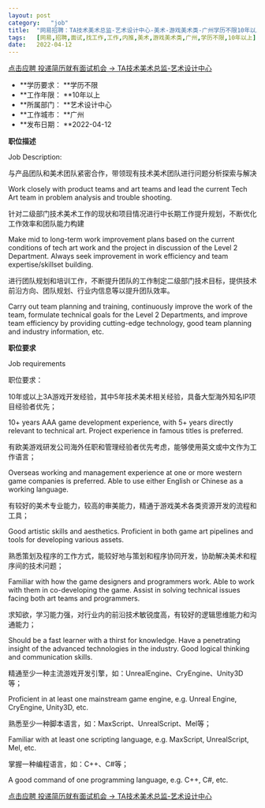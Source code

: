 ```yaml
---
layout:	post
category:	"job"
title:	"网易招聘：TA技术美术总监-艺术设计中心-美术-游戏美术类-广州学历不限10年以上"
tags:	[网易,招聘,面试,找工作,工作,内推,美术,游戏美术类,广州,学历不限,10年以上]
date:	2022-04-12
---
```


[点击应聘 投递简历就有面试机会 ->  TA技术美术总监-艺术设计中心](http://mobile.bole.netease.com/bole/boleDetail?id=37208&employeeId=346f03c3cda5f04c&key=all)



- **学历要求： **学历不限
- **工作年限： **10年以上
- **所属部门： **艺术设计中心
- **工作城市： **广州
- **发布日期： **2022-04-12



**职位描述**

Job Description:



与产品团队和美术团队紧密合作，带领现有技术美术团队进行问题分析探索与解决

Work closely with product teams and art teams and lead the current Tech Art team in problem analysis and trouble shooting.



针对二级部门技术美术工作的现状和项目情况进行中长期工作提升规划，不断优化工作效率和团队能力构建

Make mid to long-term work improvement plans based on the current conditions of tech art work and the project in discussion of the Level 2 Department. Always seek improvement in work efficiency and team expertise/skillset building. 



进行团队规划和培训工作，不断提升团队的工作制定二级部门技术目标，提供技术前沿方向、团队规划、行业内信息等以提升团队效率。

Carry out team planning and training, continuously improve the work of the team, formulate technical goals for the Level 2 Departments, and improve team efficiency by providing cutting-edge technology, good team planning and industry information, etc. 





**职位要求**

Job requirements 



职位要求：

10年或以上3A游戏开发经验，其中5年技术美术相关经验，具备大型海外知名IP项目经验者优先；

10+ years AAA game development experience, with 5+ years directly relevant to technical art. Project experience in famous titles is preferred.  



有欧美游戏研发公司海外任职和管理经验者优先考虑，能够使用英文或中文作为工作语言；

Overseas working and management experience at one or more western game companies is preferred. Able to use either English or Chinese as a working language. 



有较好的美术专业能力，较高的审美能力，精通于游戏美术各类资源开发的流程和工具；

Good artistic skills and aesthetics. Proficient in both game art pipelines and tools for developing various assets.



熟悉策划及程序的工作方式，能较好地与策划和程序协同开发，协助解决美术和程序间的技术问题；

Familiar with how the game designers and programmers work. Able to work with them in co-developing the game. Assist in solving technical issues facing both art teams and programmers. 



求知欲，学习能力强，对行业内的前沿技术敏锐度高，有较好的逻辑思维能力和沟通能力；

Should be a fast learner with a thirst for knowledge. Have a penetrating insight of the advanced technologies in the industry. Good logical thinking and communication skills. 



精通至少一种主流游戏开发引擎，如：UnrealEngine、CryEngine、Unity3D等；

Proficient in at least one mainstream game engine, e.g. Unreal Engine, CryEngine, Unity3D, etc.



熟悉至少一种脚本语言，如：MaxScript、UnrealScript、Mel等；

Familiar with at least one scripting language, e.g. MaxScript, UnrealScript, Mel, etc.



掌握一种编程语言，如：C++、C#等；

A good command of one programming language, e.g. C++, C#, etc.  

              



[点击应聘 投递简历就有面试机会 ->  TA技术美术总监-艺术设计中心](http://mobile.bole.netease.com/bole/boleDetail?id=37208&employeeId=346f03c3cda5f04c&key=all)